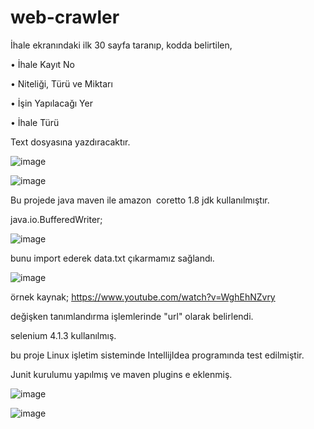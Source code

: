 # web-crawler


İhale ekranındaki ilk 30 sayfa taranıp, kodda belirtilen,

•            İhale Kayıt No

•            Niteliği, Türü ve Miktarı

•            İşin Yapılacağı Yer

•            İhale Türü

Text dosyasına yazdıracaktır.


![image](https://user-images.githubusercontent.com/97520268/164814245-de1c1964-991f-4021-b7f0-1fcb7c615e5a.png)


![image](https://user-images.githubusercontent.com/97520268/164814668-2a50f719-6230-4a4a-bc40-fcb90a497fe3.png)




Bu projede java maven ile amazon  coretto 1.8 jdk kullanılmıştır.

java.io.BufferedWriter;

![image](https://user-images.githubusercontent.com/97520268/164814402-92954a3d-09c5-49ae-b79f-7e30ffc2397d.png)

bunu import ederek data.txt çıkarmamız sağlandı.

![image](https://user-images.githubusercontent.com/97520268/164814450-9f05b657-a2f8-4004-b29a-8d281354b3db.png)




örnek kaynak;
https://www.youtube.com/watch?v=WghEhNZvry

değişken tanımlandırma işlemlerinde "url" olarak belirlendi.

selenium 4.1.3 kullanılmış.


bu proje Linux işletim sisteminde IntellijIdea programında test edilmiştir.

Junit kurulumu yapılmış ve maven plugins e eklenmiş.

![image](https://user-images.githubusercontent.com/97520268/164814900-14a8327d-7d14-4336-ad95-a47155dc8e5e.png)


![image](https://user-images.githubusercontent.com/97520268/164814993-aaaa6d31-a649-444d-91dd-919c2763733d.png)


